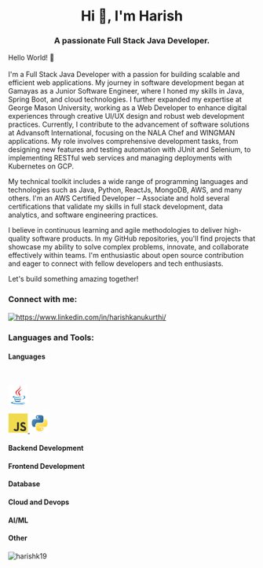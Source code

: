 <h1 align="center">Hi 👋, I'm Harish</h1>
<h3 align="center">A passionate Full Stack Java Developer.</h3>

<p>Hello World! 👋 <br> <br>
I'm a Full Stack Java Developer with a passion for building scalable and efficient web applications. My journey in software development began at Gamayas as a Junior Software Engineer, where I honed my skills in Java, Spring Boot, and cloud technologies. I further expanded my expertise at George Mason University, working as a Web Developer to enhance digital experiences through creative UI/UX design and robust web development practices. Currently, I contribute to the advancement of software solutions at Advansoft International, focusing on the NALA Chef and WINGMAN applications. My role involves comprehensive development tasks, from designing new features and testing automation with JUnit and Selenium, to implementing RESTful web services and managing deployments with Kubernetes on GCP.

My technical toolkit includes a wide range of programming languages and technologies such as Java, Python, ReactJs, MongoDB, AWS, and many others. I'm an AWS Certified Developer – Associate and hold several certifications that validate my skills in full stack development, data analytics, and software engineering practices.

I believe in continuous learning and agile methodologies to deliver high-quality software products. In my GitHub repositories, you'll find projects that showcase my ability to solve complex problems, innovate, and collaborate effectively within teams. I'm enthusiastic about open source contribution and eager to connect with fellow developers and tech enthusiasts.

Let's build something amazing together!</p>

<h3 align="left">Connect with me:</h3>
<p align="left">
<a href="https://linkedin.com/in/https://www.linkedin.com/in/harishkanukurthi/" target="blank"><img align="center" src="https://raw.githubusercontent.com/rahuldkjain/github-profile-readme-generator/master/src/images/icons/Social/linked-in-alt.svg" alt="https://www.linkedin.com/in/harishkanukurthi/" height="30" width="40" /></a>
</p>

<h3 align="left">Languages and Tools:</h3>

<h4> Languages </h4>  <br> 

<p>  <a href="https://www.java.com" target="_blank" rel="noreferrer"> <img src="https://raw.githubusercontent.com/devicons/devicon/master/icons/java/java-original.svg" alt="java" width="40" height="40"/> </a></p>
<p> <a href="https://developer.mozilla.org/en-US/docs/Web/JavaScript" target="_blank" rel="noreferrer"> <img src="https://raw.githubusercontent.com/devicons/devicon/master/icons/javascript/javascript-original.svg" alt="javascript" width="40" height="40"/> 
 <a href="https://www.python.org" target="_blank" rel="noreferrer"> <img src="https://raw.githubusercontent.com/devicons/devicon/master/icons/python/python-original.svg" alt="python" width="40" height="40"/> </a>

</p>

<h4> Backend Development </h4>
<h4> Frontend Development</h4>
<h4> Database </h4>
<h4> Cloud and Devops </h4>
<h4> AI/ML </h4>
<h4> Other </h4>
  
<p align="left">  </p>

<p>
   <img align="center" src="https://github-readme-stats.vercel.app/api/top-langs?username=harishk19&show_icons=true&locale=en&layout=compact" alt="harishk19" />  &emsp;
</p> 

